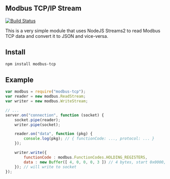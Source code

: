 ## Modbus TCP/IP Stream

[![Build Status](https://secure.travis-ci.org/dresende/node-modbus-tcp.png?branch=master)](http://travis-ci.org/dresende/node-modbus-tcp)

This is a very simple module that uses NodeJS Streams2 to read Modbus TCP data and convert it to JSON and vice-versa.

## Install

```sh
npm install modbus-tcp
```

## Example

```js
var modbus = require("modbus-tcp");
var reader = new modbus.ReadStream;
var writer = new modbus.WriteStream;

// ...
server.on("connection", function (socket) {
    socket.pipe(reader);
    writer.pipe(socket);

    reader.on("data", function (pkg) {
        console.log(pkg); // { functionCode: ..., protocol: ... }
    });

    writer.write({
        functionCode : modbus.FunctionCodes.HOLDING_REGISTERS,
        data : new Buffer([ 4, 0, 0, 0, 3 ]) // 4 bytes, start 0x0000, length 0x0003
    }); // will write to socket
});
```
